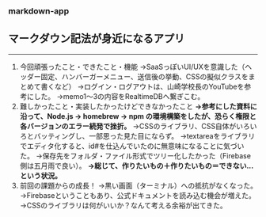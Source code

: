 ### markdown-app
## マークダウン記法が身近になるアプリ
***
1. 今回頑張ったこと・できたこと・機能
→SaaSっぽいUI/UXを意識した（ヘッダー固定、ハンバーガーメニュー、送信後の挙動、CSSの擬似クラスをまとめて書くなど）
→ログイン・ログアウトは、山崎学校長のYouTubeを参考にした。
→memo1〜3の内容をRealtimeDBへ繋ぎこむ。
2. 難しかったこと・実装したかったけどできなかったこと
**→参考にした資料に沿って、Node.js -> homebrew -> npm の環境構築をしたが、恐らく権限と各バージョンのエラー続発で挫折。**
→CSSのライブラリ、CSS自体がいろいろとバッティングし、一部思った見た目にならず。
→textareaをライブラリでエディタ化すると、id#を仕込んでいたのに無意味になることに気づいた。
→保存先をフォルダ・ファイル形式でツリー化したかった（Firebase側は五月雨で良い）。
**→総じて、作りたいもの＋作りたいもの＝できない...という状況。**
3. 前回の課題からの成長！
→黒い画面（ターミナル）への抵抗がなくなった。
→Firebaseということもあり、公式ドキュメントを読み込む機会が増えた。
→CSSのライブラリは何がいいか？なんて考える余裕が出てきた。
